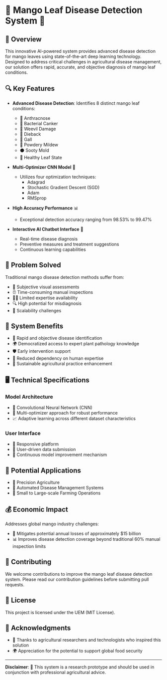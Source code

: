 # 🌿 Mango Leaf Disease Detection System 🥭

## 🌟 Overview

This innovative AI-powered system provides advanced disease detection for mango leaves using state-of-the-art deep learning technology. Designed to address critical challenges in agricultural disease management, our solution offers rapid, accurate, and objective diagnosis of mango leaf conditions.

## 🔍 Key Features

- **Advanced Disease Detection**: Identifies 8 distinct mango leaf conditions:
  - 🦠 Anthracnose
  - 🌱 Bacterial Canker
  - 🐞 Weevil Damage
  - 🍂 Dieback
  - 🌳 Gall
  - 🍄 Powdery Mildew
  - ⚫ Sooty Mold
  - 💚 Healthy Leaf State

- **Multi-Optimizer CNN Model** 🧠
  - Utilizes four optimization techniques:
    * Adagrad
    * Stochastic Gradient Descent (SGD)
    * Adam
    * RMSprop

- **High Accuracy Performance** 📊
  - Exceptional detection accuracy ranging from 98.53% to 99.47%

- **Interactive AI Chatbot Interface** 💬
  - Real-time disease diagnosis
  - Preventive measures and treatment suggestions
  - Continuous learning capabilities

## 🚨 Problem Solved

Traditional mango disease detection methods suffer from:
- 🤔 Subjective visual assessments
- ⏰ Time-consuming manual inspections
- 🧑‍🌾 Limited expertise availability
- 🔍 High potential for misdiagnosis
- 📏 Scalability challenges

## 🌈 System Benefits

- 🚀 Rapid and objective disease identification
- 🌍 Democratized access to expert plant pathology knowledge
- 🛡️ Early intervention support
- 🤖 Reduced dependency on human expertise
- 🌱 Sustainable agricultural practice enhancement

## 🖥️ Technical Specifications

### Model Architecture
- 🧩 Convolutional Neural Network (CNN)
- 🔄 Multi-optimizer approach for robust performance
- 📈 Adaptive learning across different dataset characteristics

### User Interface
- 📱 Responsive platform
- 👥 User-driven data submission
- 🔬 Continuous model improvement mechanism

## 🚜 Potential Applications

- 🌾 Precision Agriculture
- 🤖 Automated Disease Management Systems
- 🏡 Small to Large-scale Farming Operations

## 💰 Economic Impact

Addresses global mango industry challenges:
- 💸 Mitigates potential annual losses of approximately $15 billion
- 📊 Improves disease detection coverage beyond traditional 60% manual inspection limits


## 🤝 Contributing

We welcome contributions to improve the mango leaf disease detection system. Please read our contribution guidelines before submitting pull requests.

## 📄 License

This project is licensed under the UEM (MIT License).

## 🙏 Acknowledgments

- 👏 Thanks to agricultural researchers and technologists who inspired this solution
- 🌍 Appreciation for the potential to support global food security


---

**Disclaimer**: 🚧 This system is a research prototype and should be used in conjunction with professional agricultural advice.
